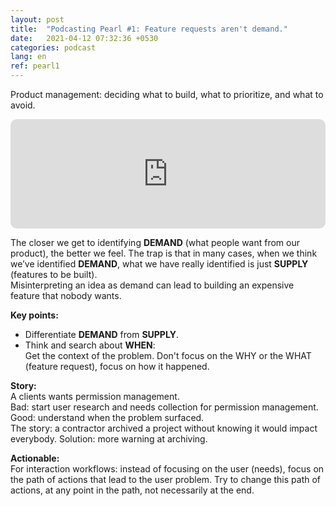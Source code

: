 ```yaml
---
layout: post
title:  "Podcasting Pearl #1: Feature requests aren't demand."
date:   2021-04-12 07:32:36 +0530
categories: podcast
lang: en
ref: pearl1
---
```

Product management: deciding what to build, what to prioritize, and what to avoid.  
<iframe src="https://embed.podcasts.apple.com/us/podcast/feature-requests-arent-demand/id1482854819?i=1000452819431&amp;itsct=podcast_box_player&amp;itscg=30200&amp;ls=1&amp;theme=light" height="175px" frameborder="0" sandbox="allow-forms allow-popups allow-same-origin allow-scripts allow-top-navigation-by-user-activation" allow="autoplay *; encrypted-media *;" style="width: 100%; max-width: 660px; overflow: hidden; border-radius: 10px; background: transparent;"></iframe>

The closer we get to identifying **DEMAND** (what people want from our product), the better we feel. 
The trap is that in many cases, when we think we’ve identified **DEMAND**, what we have really identified is just **SUPPLY** (features to be built).   
Misinterpreting an idea as demand can lead to building an expensive feature that nobody wants.


**Key points:**  

- Differentiate **DEMAND** from **SUPPLY**.
- Think and search about **WHEN**:  
Get the context of the problem. Don't focus on the WHY or the WHAT (feature request), focus on how it happened.

**Story:**  
A clients wants permission management.    
Bad: start user research and needs collection for permission management.  
Good: understand when the problem surfaced.  
The story: a contractor archived a project without knowing it would impact everybody. Solution: more warning at archiving.

**Actionable:**  
For interaction workflows: instead of focusing on the user (needs), focus on the path  of actions that lead to the user problem. 
Try to change this path of actions, at any point in the path, not necessarily at the end.  

